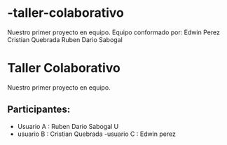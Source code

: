 # -taller-colaborativo
 Nuestro primer proyecto en equipo.
 Equipo conformado por:
 Edwin Perez
 Cristian Quebrada
 Ruben Dario Sabogal

 # Taller Colaborativo
Nuestro primer proyecto en equipo.
## Participantes:
- Usuario A : Ruben Dario Sabogal U
- usuario B : Cristian Quebrada
-usuario C : Edwin perez

